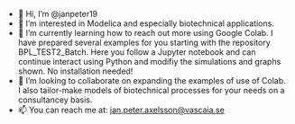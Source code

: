 - 👋 Hi, I’m @janpeter19
- 👀 I’m interested in Modelica and especially biotechnical applications.
- 🌱 I’m currently learning how to reach out more using Google Colab. I have prepared several examples for you starting with the repository BPL_TEST2_Batch. Here you follow a Jupyter notebook and can continue interact using Python and modifiy the simulations and graphs shown. No installation needed! 
- 💞️ I’m looking to collaborate on expanding the examples of use of Colab. I also tailor-make models of biotechnical processes for your needs on a consultancey basis.
- 📫 You can reach me at: jan.peter.axelsson@vascaia.se

<!---
janpeter19/janpeter19 is a ✨ special ✨ repository because its `README.md` (this file) appears on your GitHub profile.
You can click the Preview link to take a look at your changes.
--->
